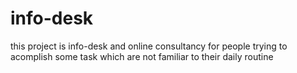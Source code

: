 # info-desk
 this project is info-desk and online consultancy for people trying to acomplish some task which are not familiar to their daily routine
